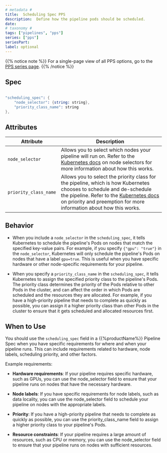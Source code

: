 ```yaml
---
# metadata # 
title:  Scheduling Spec PPS
description:  Define how the pipeline pods should be scheduled.
date: 
# taxonomy #
tags: ["pipelines", "pps"]
series: ["pps"]
seriesPart:
label: optional
---
```


{{% notice note %}}
For a single-page view of all PPS options, go to the [PPS series page](/series/pps).
{{% /notice %}}

## Spec 

```s

"scheduling_spec": {
    "node_selector": {string: string},
    "priority_class_name": string
},

```

## Attributes 

|Attribute| Description|
|-|-|
|`node_selector`|Allows you to select which nodes your pipeline will run on. Refer to the [Kubernetes docs](https://kubernetes.io/docs/concepts/scheduling-eviction/assign-pod-node/#nodeselector) on node selectors for more information about how this works.|
|`priority_class_name`|Allows you to select the priority class for the pipeline, which is how Kubernetes chooses to schedule and de-schedule the pipeline. Refer to the [Kubernetes docs](https://kubernetes.io/docs/concepts/scheduling-eviction/pod-priority-preemption/#priorityclass) on priority and preemption for more information about how this works.|

## Behavior 

- When you include a `node_selector` in the `scheduling_spec`, it tells Kubernetes to schedule the pipeline's Pods on nodes that match the specified key-value pairs. For example, if you specify `{"gpu": "true"}` in the `node_selector`, Kubernetes will only schedule the pipeline's Pods on nodes that have a label `gpu=true`. This is useful when you have specific hardware or other node-specific requirements for your pipeline.

- When you specify a `priority_class_name` in the `scheduling_spec`, it tells Kubernetes to assign the specified priority class to the pipeline's Pods. The priority class determines the priority of the Pods relative to other Pods in the cluster, and can affect the order in which Pods are scheduled and the resources they are allocated. For example, if you have a high-priority pipeline that needs to complete as quickly as possible, you can assign it a higher priority class than other Pods in the cluster to ensure that it gets scheduled and allocated resources first.

## When to Use

You should use the `scheduling_spec` field in a {{%productName%}} Pipeline Spec when you have specific requirements for where and when your pipeline runs. This can include requirements related to hardware, node labels, scheduling priority, and other factors.

Example requirements:

- **Hardware requirements**: If your pipeline requires specific hardware, such as GPUs, you can use the node_selector field to ensure that your pipeline runs on nodes that have the necessary hardware.

- **Node labels**: If you have specific requirements for node labels, such as data locality, you can use the node_selector field to schedule your pipeline on nodes with the appropriate labels.

- **Priority**: If you have a high-priority pipeline that needs to complete as quickly as possible, you can use the priority_class_name field to assign a higher priority class to your pipeline's Pods.

- **Resource constraints**: If your pipeline requires a large amount of resources, such as CPU or memory, you can use the node_selector field to ensure that your pipeline runs on nodes with sufficient resources.